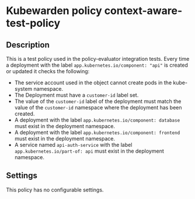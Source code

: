 # Kubewarden policy context-aware-test-policy

## Description

This is a test policy used in the policy-evaluator integration tests.
Every time a deployment with the label `app.kubernetes.io/component: "api"` is created or updated it checks the following:

- The service account used in the object cannot create pods in the kube-system namespace.
- The Deployment must have a `customer-id` label set.
- The value of the `customer-id` label of the deployment must match the value of the `customer-id` namespace where the deployment has been created.
- A deployment with the label `app.kubernetes.io/component: database` must exist in the deployment namespace.
- A deployment with the label `app.kubernetes.io/component: frontend` must exist in the deployment namespace.
- A service named `api-auth-service` with the label `app.kubernetes.io/part-of: api` must exist in the deployment namespace.

## Settings

This policy has no configurable settings.

